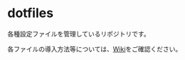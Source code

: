 # dotfiles

  各種設定ファイルを管理しているリポジトリです。

  各ファイルの導入方法等については、[Wiki](https://github.com/jz4o/dotfiles/wiki)をご確認ください。
